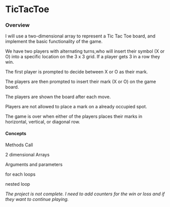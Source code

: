 # TicTacToe

### Overview

I will use a two-dimensional array to represent a Tic Tac Toe board, and implement the basic functionality of the game.

We have two players with alternating turns,who will insert their symbol (X or O) into a specific location on the 3 x 3 grid. If a player gets 3 in a row they win.

The first player is prompted to decide between X or O as their mark.

The players are then prompted to insert their mark (X or O) on the game board.

The players are shown the board after each move.

Players are not allowed to place a mark on a already occupied spot.

The game is over when either of the players places their marks in horizontal, vertical, or diagonal row.

#### Concepts

Methods Call

2 dimensional Arrays

Arguments and parameters

for each loops

nested loop

_The project is not complete. I need to add counters for the win or loss and if they want to continue playing._
